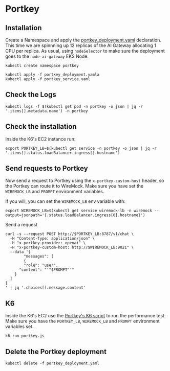 # Portkey

## Installation

Create a Namespace and apply the [portkey_deployment.yaml](../portkey/portkey_deployment.yaml) declaration. This time we are spinnning up 12 replicas of the AI Gateway allocating 1 CPU per replica. As usual, using ``nodeSelector`` to make sure the deployment goes to the ``node-ai-gateway`` EKS Node.


```
kubectl create namespace portkey
```

```
kubectl apply -f portkey_deployment.yamla
kubectl apply -f portkey_service.yaml
```


## Check the Logs

```
kubectl logs -f $(kubectl get pod -n portkey -o json | jq -r '.items[].metadata.name') -n portkey
```

## Check the installation

Inside the K6's EC2 instance run:

```
export PORTKEY_LB=$(kubectl get service -n portkey -o json | jq -r '.items[].status.loadBalancer.ingress[].hostname')
```




## Send requests to Portkey

Now send a request to Portkey using the ``x-portkey-custom-host`` header, so the Portkey can route it to WireMock. Make sure you have set the ``WIREMOCK_LB`` and ``PROMPT`` environment variables.

If you will, you can set the ``WIREMOCK_LB`` env variable with:

```
export WIREMOCK_LB=$(kubectl get service wiremock-lb -n wiremock --output=jsonpath='{.status.loadBalancer.ingress[0].hostname}')
```

Send a request

```
curl -s --request POST http://$PORTKEY_LB:8787/v1/chat \
  -H "Content-Type: application/json" \
  -H "x-portkey-provider: openai" \
  -H "x-portkey-custom-host: http://$WIREMOCK_LB:9021" \
  --data '{
        "messages": [
        {
        "role": "user",
      "content": "'"$PROMPT"'"
    }
  ]
}                                   
' | jq '.choices[].message.content'
```

## K6

Inside the K6's EC2 use the [Portkey's K6 script](../k6/portkey.js) to run the performance test. Make sure you have the ``PORTKEY_LB``, ``WIREMOCK_LB`` and ``PROMPT`` environment variables set.

```
k6 run portkey.js
```




## Delete the Portkey deployment

```
kubectl delete -f portkey_deployment.yaml
```
